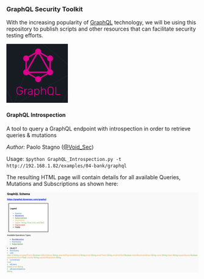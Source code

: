 ### GraphQL Security Toolkit
With the increasing popularity of [GraphQL](https://graphql.org/) technology, we will be using this repository to publish scripts and other resources that can facilitate security testing efforts.

![GraphQL Official Logo](Misc/graphqllogo.png)

#### GraphQL Introspection 

A tool to query a GraphQL endpoint with introspection in order to retrieve queries & mutations

*Author:* Paolo Stagno ([@Void_Sec](https://twitter.com/Void_Sec))

Usage: `$python GraphQL_Introspection.py -t http://192.168.1.82/examples/04-bank/graphql`

The resulting HTML page will contain details for all available Queries, Mutations and Subscriptions as shown here:

![Preview](Introspection/GraphQL_Introspection_Output.png)
